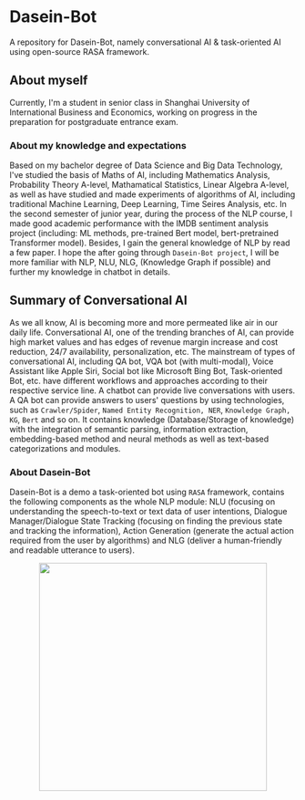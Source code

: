 # Dasein-Bot
A repository for Dasein-Bot, namely conversational AI &amp; task-oriented AI using open-source RASA framework.
## About myself
Currently, I'm a student in senior class in Shanghai University of International Business and Economics, working on progress in the preparation for postgraduate entrance exam.
### About my knowledge and expectations
Based on my bachelor degree of Data Science and Big Data Technology, I've studied the basis of Maths of AI, including Mathematics Analysis, Probability Theory A-level, Mathamatical Statistics, Linear Algebra A-level, as well as have studied and made experiments of algorithms of AI, including traditional Machine Learning, Deep Learning, Time Seires Analysis, etc.
In the second semester of junior year, during the process of the NLP course, I made good academic performance with the IMDB sentiment analysis project (including: ML methods, pre-trained Bert model, bert-pretrained Transformer model). Besides, I gain the general knowledge of NLP by read a few paper. I hope the after going through `Dasein-Bot project`, I will be more familiar with NLP, NLU, NLG, (Knowledge Graph if possible) and further my knowledge in chatbot in details.
## Summary of Conversational AI
As we all know, AI is becoming more and more permeated like air in our daily life. Conversational AI, one of the trending branches of AI, can provide high market values and has edges of revenue margin increase and cost reduction, 24/7 availability, personalization, etc. The mainstream of types of conversational AI, including QA bot, VQA bot (with multi-modal), Voice Assistant like Apple Siri, Social bot like Microsoft Bing Bot, Task-oriented Bot, etc. have different workflows and approaches according to their respective service line.
A chatbot can provide live conversations with users. A QA bot can provide answers to users' questions by using technologies, such as `Crawler/Spider`, `Named Entity Recognition, NER`, `Knowledge Graph, KG`, `Bert` and so on. It contains knowledge (Database/Storage of knowledge) with the integration of semantic parsing, information extraction, embedding-based method and neural methods as well as text-based categorizations and modules.
### About Dasein-Bot
Dasein-Bot is a demo a task-oriented bot using `RASA` framework, contains the following components as the whole NLP module: NLU (focusing on understanding the speech-to-text or text data of user intentions, Dialogue Manager/Dialogue State Tracking (focusing on finding the previous state and tracking the information), Action Generation (generate the actual action required from the user by algorithms) and NLG (deliver a human-friendly and readable utterance to users).
<div align=center>
<img src="https://user-images.githubusercontent.com/84648756/173531291-74bc4162-4a3a-4108-bd84-498243e8a7c4.jpg" width="400" /></div>
